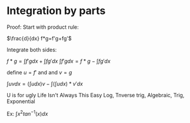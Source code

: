 # Integration by parts

Proof:
Start with product rule:

$\frac{d}{dx} f*g=f'g+fg'$

Integrate both sides:

$f*g=\int f' g dx+\int f g' dx$
$\int f' g dx=f*g-\int f g' dx$

define $u=f'$ and and $v=g$

$\int u v dx=(\int u dx)  v- \int (\int u dx) * v' dx$

U is for ugly
Life Isn't Always This Easy
Log, Tnverse trig, Algebraic, Trig, Exponential


Ex: $\int x^2 tan^{-1}(x) dx$